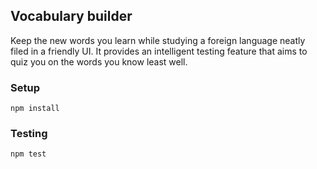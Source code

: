 ## Vocabulary builder
Keep the new words you learn while studying a foreign language neatly filed in a friendly UI. It provides an intelligent testing feature that aims to quiz you on the words you know least well.

### Setup

`npm install`

### Testing

`npm test`